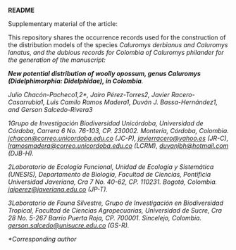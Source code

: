 **README**

Supplementary material of the article:

This repository shares the occurrence records used for the construction of the distribution models of the species <i/>Caluromys derbianus<i/> and <i/>Caluromys lanatus<i/>, and the dubious records for Colombia of <i/>Caluromys philander</i> for the generation of the manuscript:


**New potential distribution of woolly opossum, genus <i/>Caluromys<i/> (Didelphimorphia: Didelphidae), in Colombia**.

Julio Chacón-Pacheco1,2*, Jairo Pérez-Torres2, Javier Racero-Casarrubia1, Luis Camilo Ramos Madera1, Duván J. Bassa-Hernández1, and Gerson Salcedo-Rivera3 

1Grupo de Investigación Biodiversidad Unicórdoba, Universidad de Córdoba, Carrera 6 No. 76-103, CP. 230002. Montería, Córdoba, Colombia. jchacon@correo.unicordoba.edu.co (JC-P), javierracero@yahoo.es (JR-C), lramosmadera@correo.unicordoba.edu.co (LCRM), duvanjbh@hotmail.com (DJB-H).

2Laboratorio de Ecología Funcional, Unidad de Ecología y Sistemática (UNESIS), Departamento de Biología, Facultad de Ciencias, Pontificia Universidad Javeriana, Cra 7 No. 40-62, CP. 110231. Bogotá, Colombia. jaiperez@javeriana.edu.co (JP-T).

3Laboratorio de Fauna Silvestre, Grupo de Investigación en Biodiversidad Tropical, Facultad de Ciencias Agropecuarias, Universidad de Sucre, Cra 28 No. 5-267 Barrio Puerta Roja, CP. 700001. Sincelejo, Colombia. gerson.salcedo@unisucre.edu.co (GS-R).

*Corresponding author
